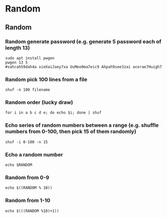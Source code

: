 # Random

## Random

### **Random generate password \(e.g. generate 5 password each of length 13\)**

```text
sudo apt install pwgen
pwgen 13 5
#sahcahS9dah4a xieXaiJaey7xa UuMeo0ma7eic9 Ahpah9see3zai acerae7Huigh7
```

### **Random pick 100 lines from a file**

```text
shuf -n 100 filename
```

### **Random order \(lucky draw\)**

```text
for i in a b c d e; do echo $i; done | shuf
```

### **Echo series of random numbers between a range \(e.g. shuffle numbers from 0-100, then pick 15 of them randomly\)**

```text
shuf -i 0-100 -n 15
```

### **Echo a random number**

```text
echo $RANDOM
```

### **Random from 0-9**

```text
echo $((RANDOM % 10))
```

### **Random from 1-10**

```text
echo $(((RANDOM %10)+1))
```

